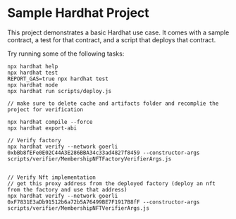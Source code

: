 # Sample Hardhat Project

This project demonstrates a basic Hardhat use case. It comes with a sample contract, a test for that contract, and a script that deploys that contract.

Try running some of the following tasks:

```shell
npx hardhat help
npx hardhat test
REPORT_GAS=true npx hardhat test
npx hardhat node
npx hardhat run scripts/deploy.js

// make sure to delete cache and artifacts folder and recomplie the project for verification

npx hardhat compile --force
npx hardhat export-abi

// Verify factory
npx hardhat verify --network goerli  0xbBb8fEFe0E02C44A3E286BBA34c33ad4827f8459 --constructor-args scripts/verifier/MembershipNFTFactoryVerifierArgs.js


// Verify Nft implementation
// get this proxy address from the deployed factory (deploy an nft from the factory and use that address)
npx hardhat verify --network goerli  0xF7831E3aDb91512b6a72b5A76499BE7F1917B8fF --constructor-args scripts/verifier/MembershipNFTVerifierArgs.js


```
